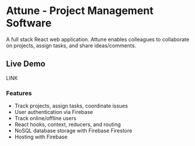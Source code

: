 # Attune - Project Management Software

A full stack React web application. Attune enables colleagues to collaborate on projects, assign tasks, and share ideas/comments.  

## Live Demo

LINK  

### Features
- Track projects, assign tasks, coordinate issues  
- User authentication via Firebase  
- Track online/offline users  
- React hooks, context, reducers, and routing   
- NoSQL database storage with Firebase Firestore  
- Hosting with Firebase  